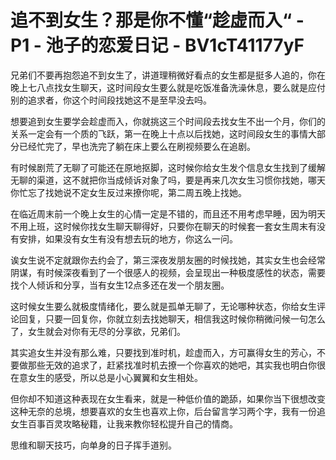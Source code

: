 # 追不到女生？那是你不懂“趁虚而入“ - P1 - 池子的恋爱日记 - BV1cT41177yF

兄弟们不要再抱怨追不到女生了，讲道理稍微好看点的女生都是挺多人追的，你在晚上七八点找女生聊天，这时间段女生要么就是吃饭准备洗澡休息，要么就是应付别的追求者，你这个时间段找她这不是至早没去吗。

想要追到女生要学会趁虚而入，你就挑这三个时间段去找女生不出一个月，你们的关系一定会有一个质的飞跃，第一在晚上十点以后找她，这时间段女生的事情大部分已经忙完了，早也洗完了躺在床上要么在刷视频要么在追剧。

有时候剧荒了无聊了可能还在原地抠脚，这时候你给女生发个信息女生找到了缓解无聊的渠道，这不就把你当成倾诉对象了吗，要是再来几次女生习惯你找她，哪天你忙忘了找她说不定女生反过来撩你呢，第二周五晚上找她。

在临近周末前一个晚上女生的心情一定是不错的，而且还不用考虑早睡，因为明天不用上班，这时候你找女生聊天聊得好，只要你在聊天的时候套一套女生周末有没有安排，如果没有女生有没有想去玩的地方，你这么一问。

诶女生说不定就跟你去约会了，第三深夜发朋友圈的时候找她，其实女生也会经常阴谋，有时候深夜看到了一个很感人的视频，会呈现出一种极度感性的状态，需要找个人倾诉和分享，当有女生12点多还在发一个朋友圈。

这时候女生要么就极度情绪化，要么就是孤单无聊了，无论哪种状态，你给女生评论回复，只要一回复你，你就立刻去找她聊天，相信我这时候你稍微问候一句怎么了，女生就会对你有无尽的分享欲，兄弟们。

其实追女生并没有那么难，只要找到准时机，趁虚而入，方可赢得女生的芳心，不要做那些无效的追求了，赶紧找准时机去撩一个你喜欢的她吧，其实我也明白你很在意女生的感受，所以总是小心翼翼和女生相处。

但你却不知道这种表现在女生看来，就是一种低价值的跪舔，如果你当下很想改变这种无奈的总境，想要喜欢的女生也喜欢上你，后台留言学习两个字，我有一份追女生百事百灵攻略秘籍，让我来教你轻松提升自己的情商。

思维和聊天技巧，向单身的日子挥手道别。
